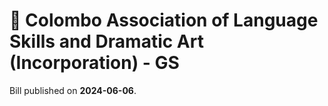 # 📄  Colombo Association of Language Skills and Dramatic Art (Incorporation) - GS

Bill published on **2024-06-06**.


